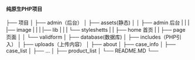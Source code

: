 ####  纯原生PHP项目
├── 项目
    │   ├── admin（后台）
    │   ├── assets(静态)
    │   │   ├── admin 后台
    |     |    |    |── image
    |     |    |    |── lib
    |     |    |   └── styleshetts
    |     |   ├── home 首页
    |     |   ├── page 页面
    │   │   └── validform
    │   ├── database(数据库)
    │   ├── includes（PHP引入）
    │   ├── uploads（上传内容）
    │   ├── about
    │   ├── case_info
    │   ├── case_list
    │   ├── ...
    │   ├── product_list
    │   └── README.MD
    └── 
